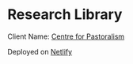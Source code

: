 # Research Library

Client Name: [Centre for Pastoralism](https://centreforpastoralism.org)

Deployed on [Netlify](https://cfp-research-library.netlify.app/)
